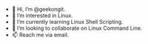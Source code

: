 - 👋 Hi, I’m @geekongit.
- 👀 I’m interested in Linux.
- 🌱 I’m currently learning Linux Shell Scripting.
- 💞️ I’m looking to collaborate on Linux Command Line.
- 📫 Reach me via email.
